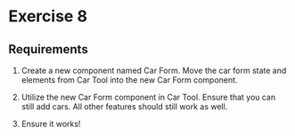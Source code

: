 # Exercise 8

## Requirements

1. Create a new component named Car Form. Move the car form state and elements from Car Tool into the new Car Form component.

1. Utilize the new Car Form component in Car Tool. Ensure that you can still add cars. All other features should still work as well.

1. Ensure it works!